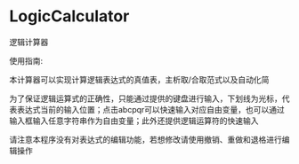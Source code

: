# LogicCalculator
逻辑计算器

使用指南:

本计算器可以实现计算逻辑表达式的真值表，主析取/合取范式以及自动化简

为了保证逻辑运算式的正确性，只能通过提供的键盘进行输入，下划线为光标，代表表达式当前的输入位置；点击abcpqr可以快速输入对应自由变量，也可以通过输入框输入任意字符串作为自由变量；此外还提供逻辑运算符的快速输入

请注意本程序没有对表达式的编辑功能，若想修改请使用撤销、重做和退格进行编辑操作
